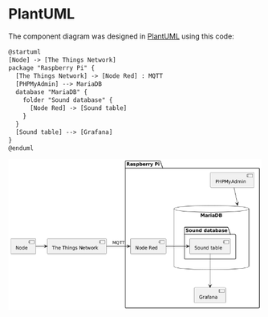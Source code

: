 # PlantUML

The component diagram was designed in [PlantUML](//www.plantuml.com/plantuml/png/RP2zReKm38LtFuN5tXVeKD6gKhk0ACs6CfZ6G0GaA0cgKCMxDzpSdplSmOlFv_D9pdqW5zPvWgQqYYK-lM0Z1aOnQDDxB3dyMZTAW8L-HkePivhyqh9p6rOwmp_0HmUfwAZ4cfN4Poo-X3ZOwhCgjbSrQnEP21NaDBs_nKXHe9PyL9ntgHsnivDYXzctNOswOfSKRvvaJLY49fOdOeSqzqcIDn-EEZ8a0NR8sQZuYNy0) using this code: 
```
@startuml
[Node] -> [The Things Network]
package "Raspberry Pi" {
  [The Things Network] -> [Node Red] : MQTT
  [PHPMyAdmin] --> MariaDB
  database "MariaDB" {
    folder "Sound database" {
      [Node Red] -> [Sound table]
    }
  }
  [Sound table] --> [Grafana]
}
@enduml
```
![PlantUMLComponentDiagram.png](PlantUMLComponentDiagram.png)
